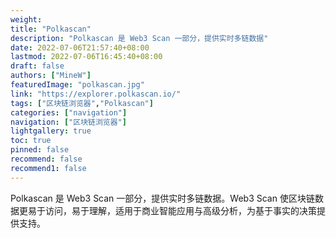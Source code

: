 ```yaml
---
weight: 
title: "Polkascan"
description: "Polkascan 是 Web3 Scan 一部分，提供实时多链数据"
date: 2022-07-06T21:57:40+08:00
lastmod: 2022-07-06T16:45:40+08:00
draft: false
authors: ["MineW"]
featuredImage: "polkascan.jpg"
link: "https://explorer.polkascan.io/"
tags: ["区块链浏览器","Polkascan"]
categories: ["navigation"]
navigation: ["区块链浏览器"]
lightgallery: true
toc: true
pinned: false
recommend: false
recommend1: false
---
```


Polkascan 是 Web3 Scan 一部分，提供实时多链数据。Web3 Scan 使区块链数据更易于访问，易于理解，适用于商业智能应用与高级分析，为基于事实的决策提供支持。
